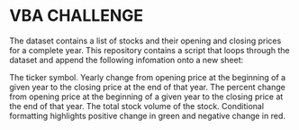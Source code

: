 # VBA CHALLENGE

The dataset contains a list of stocks and their opening and closing prices for a complete year. This repository contains a script that loops through the dataset and append the following infomation onto a new sheet:

The ticker symbol.
Yearly change from opening price at the beginning of a given year to the closing price at the end of that year.
The percent change from opening price at the beginning of a given year to the closing price at the end of that year.
The total stock volume of the stock.
Conditional formatting highlights positive change in green and negative change in red.
